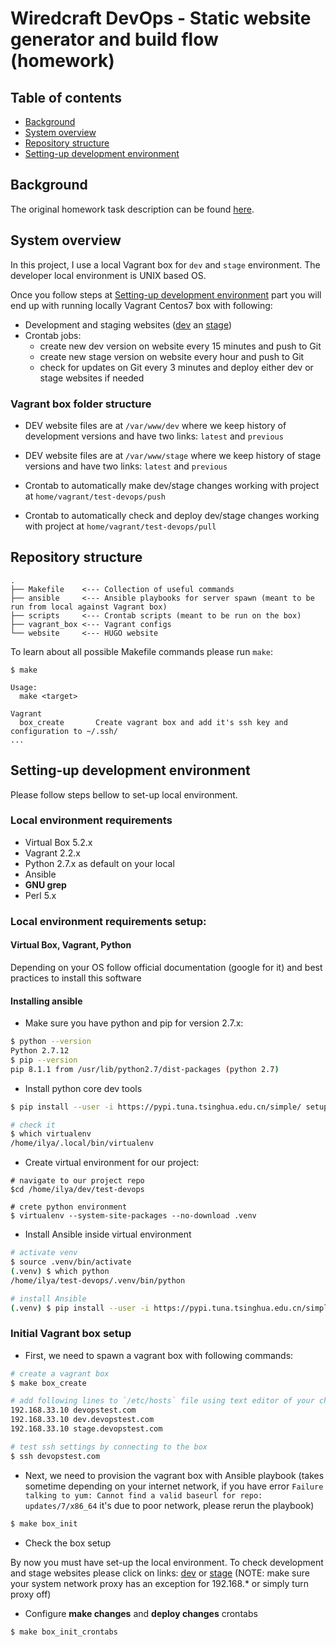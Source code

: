 # Wiredcraft DevOps - Static website generator and build flow (homework)

## Table of contents
- [Background](#Background)
- [System overview](#System-overview)
- [Repository structure](#Repository-structure)
- [Setting-up development environment](#Setting-up-development-environment)

## Background

The original homework task description can be found [here](https://github.com/Wiredcraft/test-devops/blob/04e752448bf9d03bf515620e65b4b95cf07b137c/README.md).


## System overview

In this project, I use a local Vagrant box for `dev` and `stage` environment. The developer local environment is UNIX based OS.

Once you follow steps at [Setting-up development environment](#Setting-up-development-environment) part you will end up with running locally Vagrant Centos7 box with following:

- Development and staging websites ([dev](http://dev.devopstest.com/) an [stage](http://stage.devopstest.com/))  
- Crontab jobs:
    - create new dev version on website every 15 minutes and push to Git
    - create new stage version on website every hour and push to Git
    - check for updates on Git every 3 minutes and deploy either dev or stage websites if needed 

### Vagrant box folder structure

- DEV website files are at `/var/www/dev` where we keep history of development versions and have two links: `latest` and `previous`

- DEV website files are at `/var/www/stage` where we keep history of stage versions and have two links: `latest` and `previous`

- Crontab to automatically make dev/stage changes working with project at `home/vagrant/test-devops/push`

- Crontab to automatically check and deploy dev/stage changes working with project at `home/vagrant/test-devops/pull`



## Repository structure

```
.
├── Makefile    <--- Collection of useful commands 
├── ansible     <--- Ansible playbooks for server spawn (meant to be run from local against Vagrant box)
├── scripts     <--- Crontab scripts (meant to be run on the box)
├── vagrant_box <--- Vagrant configs 
└── website     <--- HUGO website
```
To learn about all possible Makefile commands please run `make`:
```
$ make

Usage:
  make <target>

Vagrant
  box_create       Create vagrant box and add it's ssh key and configuration to ~/.ssh/
...
```

## Setting-up development environment

Please follow steps bellow to set-up local environment.

### Local environment requirements

- Virtual Box 5.2.x
- Vagrant 2.2.x
- Python 2.7.x as default on your local
- Ansible 
- **GNU grep**
- Perl 5.x

### Local environment requirements setup:

#### Virtual Box, Vagrant, Python 

Depending on your OS follow official documentation (google for it) and best practices to install this software

#### Installing ansible

- Make sure you have python and pip for version 2.7.x:
```sh
$ python --version
Python 2.7.12
$ pip --version
pip 8.1.1 from /usr/lib/python2.7/dist-packages (python 2.7)
```
- Install python core dev tools
```sh
$ pip install --user -i https://pypi.tuna.tsinghua.edu.cn/simple/ setuptools pip virtualenv

# check it
$ which virtualenv
/home/ilya/.local/bin/virtualenv
```
- Create virtual environment for our project:
```
# navigate to our project repo
$cd /home/ilya/dev/test-devops

# crete python environment
$ virtualenv --system-site-packages --no-download .venv
```
- Install Ansible inside virtual environment
```sh
# activate venv
$ source .venv/bin/activate
(.venv) $ which python
/home/ilya/test-devops/.venv/bin/python

# install Ansible
(.venv) $ pip install --user -i https://pypi.tuna.tsinghua.edu.cn/simple/ ansible==2.9.0
```

### Initial Vagrant box setup 

- First, we need to spawn a vagrant box with following commands:

```sh
# create a vagrant box
$ make box_create

# add following lines to `/etc/hosts` file using text editor of your choice
192.168.33.10 devopstest.com
192.168.33.10 dev.devopstest.com
192.168.33.10 stage.devopstest.com

# test ssh settings by connecting to the box
$ ssh devopstest.com
```

- Next, we need to provision the vagrant box with Ansible playbook (takes sometime depending on your internet network, if you have error `Failure talking to yum: Cannot find a valid baseurl for repo: updates/7/x86_64` it's due to poor network, please rerun the playbook)
```sh
$ make box_init
```

- Check the box setup

By now you must have set-up the local environment. To check development and stage websites please click on links: [dev](http://dev.devopstest.com/) or [stage](http://stage.devopstest.com/) (NOTE: make sure your system network proxy has an exception for 192.168.* or simply turn proxy off)

- Configure **make changes** and **deploy changes** crontabs
```
$ make box_init_crontabs
```